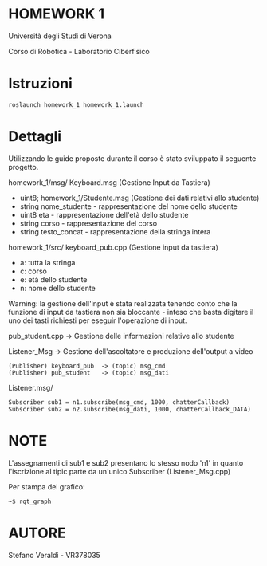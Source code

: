 # HOMEWORK 1
Università degli Studi di Verona

Corso di Robotica - Laboratorio Ciberfisico

# Istruzioni
```
roslaunch homework_1 homework_1.launch
```
# Dettagli
Utilizzando le guide proposte durante il corso è stato sviluppato il seguente progetto.

homework_1/msg/ 
Keyboard.msg (Gestione Input da Tastiera)
- uint8; 
homework_1/Studente.msg (Gestione dei dati relativi allo studente)
- string nome_studente - rappresentazione del nome dello studente
- uint8 eta - rappresentazione dell'età dello studente                     
- string corso - rappresentazione del corso
- string testo_concat - rappresentazione della stringa intera

homework_1/src/
keyboard_pub.cpp (Gestione input da tastiera) 
- a: tutta la stringa
- c: corso 
- e: età dello studente
- n: nome dello studente

Warning: la gestione dell'input è stata realizzata tenendo conto che la funzione di input da
tastiera non sia bloccante - inteso che basta digitare il uno dei tasti richiesti per eseguir
l'operazione di input.

pub_student.cpp -> Gestione delle informazioni relative allo studente

Listener_Msg    -> Gestione dell'ascoltatore e produzione dell'output a video

```
(Publisher) keyboard_pub  -> (topic) msg_cmd
(Publisher) pub_student   -> (topic) msg_dati
```

Listener.msg/
```
Subscriber sub1 = n1.subscribe(msg_cmd, 1000, chatterCallback)
Subscriber sub2 = n2.subscribe(msg_dati, 1000, chatterCallback_DATA)
```
# NOTE
L'assegnamenti di sub1 e sub2 presentano lo stesso nodo 'n1' in quanto l'iscrizione al tipic parte da un'unico Subscriber
(Listener_Msg.cpp) 

Per stampa del grafico:
```
~$ rqt_graph
```

# AUTORE
Stefano Veraldi  - VR378035

